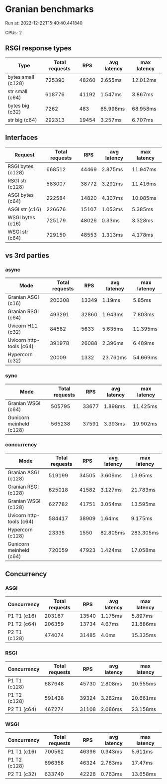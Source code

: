# Granian benchmarks

Run at: 2022-12-22T15:40:40.441840

CPUs: 2

## RSGI response types

| Type | Total requests | RPS | avg latency | max latency |
| --- | --- | --- | --- | --- |
| bytes small (c128) | 725390 | 48260 | 2.655ms | 12.012ms |
| str small (c64) | 618776 | 41192 | 1.547ms | 3.867ms |
| bytes big (c32) | 7262 | 483 | 65.998ms | 68.958ms |
| str big (c64) | 292313 | 19454 | 3.257ms | 6.707ms |

## Interfaces

| Request | Total requests | RPS | avg latency | max latency |
| --- | --- | --- | --- | --- |
| RSGI bytes (c128) | 668512 | 44469 | 2.875ms | 11.947ms |
| RSGI str (c128) | 583007 | 38772 | 3.292ms | 11.416ms |
| ASGI bytes (c64) | 222584 | 14820 | 4.307ms | 10.085ms |
| ASGI str (c16) | 226676 | 15107 | 1.053ms | 5.385ms |
| WSGI bytes (c16) | 725179 | 48026 | 0.33ms | 3.328ms |
| WSGI str (c64) | 729150 | 48553 | 1.313ms | 4.178ms |

## vs 3rd parties

### async

| Mode | Total requests | RPS | avg latency | max latency |
| --- | --- | --- | --- | --- |
| Granian ASGI (c16) | 200308 | 13349 | 1.19ms | 5.85ms |
| Granian RSGI (c64) | 493291 | 32860 | 1.943ms | 7.803ms |
| Uvicorn H11 (c32) | 84582 | 5633 | 5.635ms | 11.395ms |
| Uvicorn http-tools (c64) | 391978 | 26088 | 2.396ms | 6.489ms |
| Hypercorn (c32) | 20009 | 1332 | 23.761ms | 54.669ms |

### sync

| Mode | Total requests | RPS | avg latency | max latency |
| --- | --- | --- | --- | --- |
| Granian WSGI (c64) | 505795 | 33677 | 1.898ms | 11.425ms |
| Gunicorn meinheld (c128) | 565238 | 37591 | 3.393ms | 19.902ms |

### concurrency

| Mode | Total requests | RPS | avg latency | max latency |
| --- | --- | --- | --- | --- |
| Granian ASGI (c128) | 519199 | 34505 | 3.609ms | 13.95ms |
| Granian RSGI (c128) | 625018 | 41582 | 3.127ms | 21.783ms |
| Granian WSGI (c128) | 627782 | 41751 | 3.054ms | 13.595ms |
| Uvicorn http-tools (c64) | 584417 | 38909 | 1.64ms | 9.175ms |
| Hypercorn (c128) | 23335 | 1550 | 82.805ms | 283.305ms |
| Gunicorn meinheld (c64) | 720059 | 47923 | 1.424ms | 17.058ms |

## Concurrency

### ASGI

| Concurrency | Total requests | RPS | avg latency | max latency |
| --- | --- | --- | --- | --- |
| P1 T1 (c16) | 203167 | 13540 | 1.175ms | 5.897ms |
| P1 T2 (c64) | 206359 | 13734 | 4.67ms | 21.886ms |
| P2 T1 (c128) | 474074 | 31485 | 4.0ms | 15.335ms |

### RSGI

| Concurrency | Total requests | RPS | avg latency | max latency |
| --- | --- | --- | --- | --- |
| P1 T1 (c128) | 687648 | 45730 | 2.808ms | 10.555ms |
| P1 T2 (c128) | 591438 | 39324 | 3.282ms | 20.661ms |
| P2 T1 (c64) | 467274 | 31108 | 2.086ms | 23.158ms |

### WSGI

| Concurrency | Total requests | RPS | avg latency | max latency |
| --- | --- | --- | --- | --- |
| P1 T1 (c16) | 700562 | 46396 | 0.343ms | 5.611ms |
| P1 T2 (c128) | 696358 | 46324 | 2.763ms | 17.47ms |
| P2 T1 (c32) | 633740 | 42228 | 0.763ms | 13.658ms |

